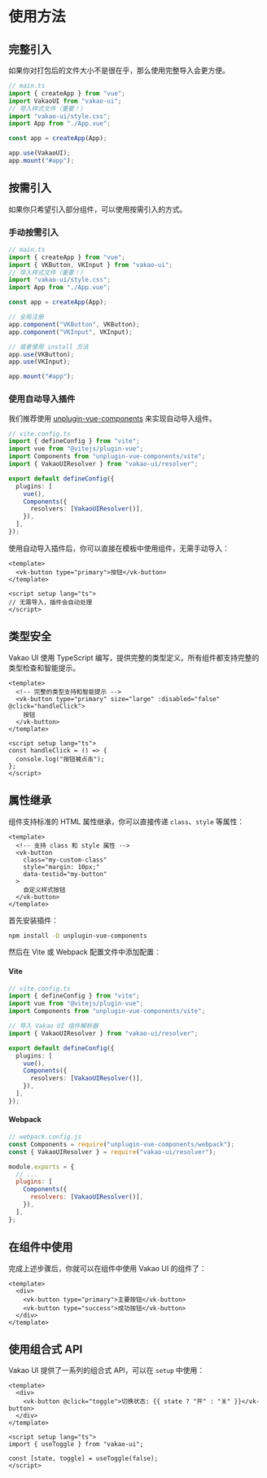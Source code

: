 # 使用方法

## 完整引入

如果你对打包后的文件大小不是很在乎，那么使用完整导入会更方便。

```ts
// main.ts
import { createApp } from "vue";
import VakaoUI from "vakao-ui";
// 导入样式文件（重要！）
import "vakao-ui/style.css";
import App from "./App.vue";

const app = createApp(App);

app.use(VakaoUI);
app.mount("#app");
```

## 按需引入

如果你只希望引入部分组件，可以使用按需引入的方式。

### 手动按需引入

```ts
// main.ts
import { createApp } from "vue";
import { VKButton, VKInput } from "vakao-ui";
// 导入样式文件（重要！）
import "vakao-ui/style.css";
import App from "./App.vue";

const app = createApp(App);

// 全局注册
app.component("VKButton", VKButton);
app.component("VKInput", VKInput);

// 或者使用 install 方法
app.use(VKButton);
app.use(VKInput);

app.mount("#app");
```

### 使用自动导入插件

我们推荐使用 [unplugin-vue-components](https://github.com/antfu/unplugin-vue-components) 来实现自动导入组件。

```ts
// vite.config.ts
import { defineConfig } from "vite";
import vue from "@vitejs/plugin-vue";
import Components from "unplugin-vue-components/vite";
import { VakaoUIResolver } from "vakao-ui/resolver";

export default defineConfig({
  plugins: [
    vue(),
    Components({
      resolvers: [VakaoUIResolver()],
    }),
  ],
});
```

使用自动导入插件后，你可以直接在模板中使用组件，无需手动导入：

```vue
<template>
  <vk-button type="primary">按钮</vk-button>
</template>

<script setup lang="ts">
// 无需导入，插件会自动处理
</script>
```

## 类型安全

Vakao UI 使用 TypeScript 编写，提供完整的类型定义。所有组件都支持完整的类型检查和智能提示。

```vue
<template>
  <!-- 完整的类型支持和智能提示 -->
  <vk-button type="primary" size="large" :disabled="false" @click="handleClick">
    按钮
  </vk-button>
</template>

<script setup lang="ts">
const handleClick = () => {
  console.log("按钮被点击");
};
</script>
```

## 属性继承

组件支持标准的 HTML 属性继承，你可以直接传递 `class`、`style` 等属性：

```vue
<template>
  <!-- 支持 class 和 style 属性 -->
  <vk-button
    class="my-custom-class"
    style="margin: 10px;"
    data-testid="my-button"
  >
    自定义样式按钮
  </vk-button>
</template>
```

首先安装插件：

```bash
npm install -D unplugin-vue-components
```

然后在 Vite 或 Webpack 配置文件中添加配置：

#### Vite

```ts
// vite.config.ts
import { defineConfig } from "vite";
import vue from "@vitejs/plugin-vue";
import Components from "unplugin-vue-components/vite";

// 导入 Vakao UI 组件解析器
import { VakaoUIResolver } from "vakao-ui/resolver";

export default defineConfig({
  plugins: [
    vue(),
    Components({
      resolvers: [VakaoUIResolver()],
    }),
  ],
});
```

#### Webpack

```js
// webpack.config.js
const Components = require("unplugin-vue-components/webpack");
const { VakaoUIResolver } = require("vakao-ui/resolver");

module.exports = {
  // ...
  plugins: [
    Components({
      resolvers: [VakaoUIResolver()],
    }),
  ],
};
```

## 在组件中使用

完成上述步骤后，你就可以在组件中使用 Vakao UI 的组件了：

```vue
<template>
  <div>
    <vk-button type="primary">主要按钮</vk-button>
    <vk-button type="success">成功按钮</vk-button>
  </div>
</template>
```

## 使用组合式 API

Vakao UI 提供了一系列的组合式 API，可以在 `setup` 中使用：

```vue
<template>
  <div>
    <vk-button @click="toggle">切换状态: {{ state ? "开" : "关" }}</vk-button>
  </div>
</template>

<script setup lang="ts">
import { useToggle } from "vakao-ui";

const [state, toggle] = useToggle(false);
</script>
```
